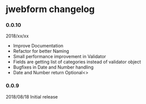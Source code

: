 # jwebform changelog

### 0.0.10 

2018/xx/xx 

* Improve Documentation
* Refactor for better Naming
* Small performance improvement in Validator
* Fields are getting list of categories instead of validator object
* Bugfixes in Date and Number handling
* Date and Number return Optional<> 



### 0.0.9 

2018/08/18 Initial release
